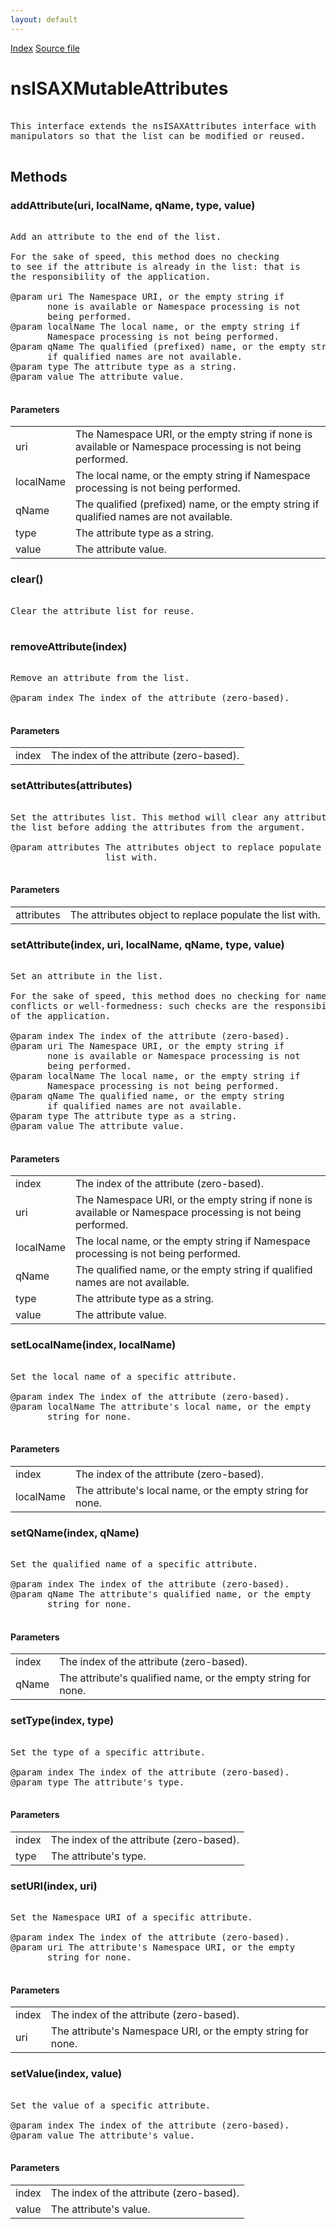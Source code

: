 ```yaml
---
layout: default
---
```

<div id='links'><a href="../index.html">Index</a>
<a href="http://dxr.mozilla.org/mozilla-central/source/parser/xml/nsISAXMutableAttributes.idl">Source file</a>
</div>

# nsISAXMutableAttributes #
<pre>  
This interface extends the nsISAXAttributes interface with  
manipulators so that the list can be modified or reused.  
  
</pre>
## Methods ##

### addAttribute(uri, localName, qName, type, value) ###
<pre>  
Add an attribute to the end of the list.  
  
For the sake of speed, this method does no checking  
to see if the attribute is already in the list: that is  
the responsibility of the application.  
  
@param uri The Namespace URI, or the empty string if  
       none is available or Namespace processing is not  
       being performed.  
@param localName The local name, or the empty string if  
       Namespace processing is not being performed.  
@param qName The qualified (prefixed) name, or the empty string  
       if qualified names are not available.  
@param type The attribute type as a string.  
@param value The attribute value.  
  
</pre>
#### Parameters ####

<table>

<tr>
<td>uri</td>
<td>The Namespace URI, or the empty string if  
       none is available or Namespace processing is not  
       being performed.  
</td>
</tr>

<tr>
<td>localName</td>
<td>The local name, or the empty string if  
       Namespace processing is not being performed.  
</td>
</tr>

<tr>
<td>qName</td>
<td>The qualified (prefixed) name, or the empty string  
       if qualified names are not available.  
</td>
</tr>

<tr>
<td>type</td>
<td>The attribute type as a string.  
</td>
</tr>

<tr>
<td>value</td>
<td>The attribute value.  
</td>
</tr>

</table>

### clear() ###
<pre>  
Clear the attribute list for reuse.  
  
</pre>
### removeAttribute(index) ###
<pre>  
Remove an attribute from the list.  
  
@param index The index of the attribute (zero-based).  
  
</pre>
#### Parameters ####

<table>

<tr>
<td>index</td>
<td>The index of the attribute (zero-based).  
</td>
</tr>

</table>

### setAttributes(attributes) ###
<pre>  
Set the attributes list. This method will clear any attributes in  
the list before adding the attributes from the argument.  
  
@param attributes The attributes object to replace populate the  
                  list with.  
  
</pre>
#### Parameters ####

<table>

<tr>
<td>attributes</td>
<td>The attributes object to replace populate the  
                  list with.  
</td>
</tr>

</table>

### setAttribute(index, uri, localName, qName, type, value) ###
<pre>  
Set an attribute in the list.  
  
For the sake of speed, this method does no checking for name  
conflicts or well-formedness: such checks are the responsibility  
of the application.  
  
@param index The index of the attribute (zero-based).  
@param uri The Namespace URI, or the empty string if  
       none is available or Namespace processing is not  
       being performed.  
@param localName The local name, or the empty string if  
       Namespace processing is not being performed.  
@param qName The qualified name, or the empty string  
       if qualified names are not available.  
@param type The attribute type as a string.  
@param value The attribute value.  
  
</pre>
#### Parameters ####

<table>

<tr>
<td>index</td>
<td>The index of the attribute (zero-based).  
</td>
</tr>

<tr>
<td>uri</td>
<td>The Namespace URI, or the empty string if  
       none is available or Namespace processing is not  
       being performed.  
</td>
</tr>

<tr>
<td>localName</td>
<td>The local name, or the empty string if  
       Namespace processing is not being performed.  
</td>
</tr>

<tr>
<td>qName</td>
<td>The qualified name, or the empty string  
       if qualified names are not available.  
</td>
</tr>

<tr>
<td>type</td>
<td>The attribute type as a string.  
</td>
</tr>

<tr>
<td>value</td>
<td>The attribute value.  
</td>
</tr>

</table>

### setLocalName(index, localName) ###
<pre>  
Set the local name of a specific attribute.  
  
@param index The index of the attribute (zero-based).  
@param localName The attribute's local name, or the empty  
       string for none.  
  
</pre>
#### Parameters ####

<table>

<tr>
<td>index</td>
<td>The index of the attribute (zero-based).  
</td>
</tr>

<tr>
<td>localName</td>
<td>The attribute's local name, or the empty  
       string for none.  
</td>
</tr>

</table>

### setQName(index, qName) ###
<pre>  
Set the qualified name of a specific attribute.  
  
@param index The index of the attribute (zero-based).  
@param qName The attribute's qualified name, or the empty  
       string for none.  
  
</pre>
#### Parameters ####

<table>

<tr>
<td>index</td>
<td>The index of the attribute (zero-based).  
</td>
</tr>

<tr>
<td>qName</td>
<td>The attribute's qualified name, or the empty  
       string for none.  
</td>
</tr>

</table>

### setType(index, type) ###
<pre>  
Set the type of a specific attribute.  
  
@param index The index of the attribute (zero-based).  
@param type The attribute's type.  
  
</pre>
#### Parameters ####

<table>

<tr>
<td>index</td>
<td>The index of the attribute (zero-based).  
</td>
</tr>

<tr>
<td>type</td>
<td>The attribute's type.  
</td>
</tr>

</table>

### setURI(index, uri) ###
<pre>  
Set the Namespace URI of a specific attribute.  
  
@param index The index of the attribute (zero-based).  
@param uri The attribute's Namespace URI, or the empty  
       string for none.  
  
</pre>
#### Parameters ####

<table>

<tr>
<td>index</td>
<td>The index of the attribute (zero-based).  
</td>
</tr>

<tr>
<td>uri</td>
<td>The attribute's Namespace URI, or the empty  
       string for none.  
</td>
</tr>

</table>

### setValue(index, value) ###
<pre>  
Set the value of a specific attribute.  
  
@param index The index of the attribute (zero-based).  
@param value The attribute's value.  
  
</pre>
#### Parameters ####

<table>

<tr>
<td>index</td>
<td>The index of the attribute (zero-based).  
</td>
</tr>

<tr>
<td>value</td>
<td>The attribute's value.  
</td>
</tr>

</table>
